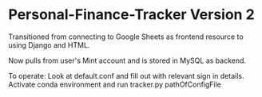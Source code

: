 # Personal-Finance-Tracker Version 2

Transitioned from connecting to Google Sheets as frontend resource to using Django and HTML.

Now pulls from user's Mint account and is stored in MySQL as backend.

To operate:
Look at default.conf and fill out with relevant sign in details.
Activate conda environment and run tracker.py pathOfConfigFile
